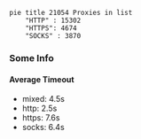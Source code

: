 
```mermaid
pie title 21054 Proxies in list
    "HTTP" : 15302
    "HTTPS": 4674
    "SOCKS" : 3870
```

### Some Info
#### Average Timeout

- mixed: 4.5s
- http: 2.5s
- https: 7.6s
- socks: 6.4s